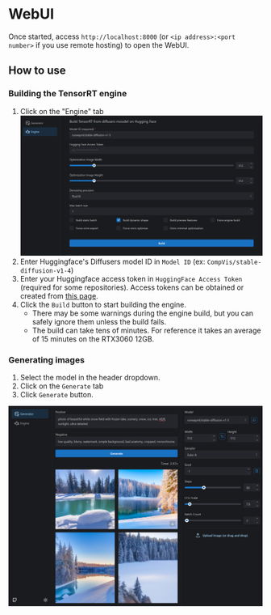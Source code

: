 # WebUI

Once started, access `http://localhost:8000` (or `<ip address>:<port number>` if you use remote hosting) to open the WebUI.

## How to use

### Building the TensorRT engine

1. Click on the "Engine" tab
   ![](../images/readme-usage-screenshot-01.png)
2. Enter Huggingface's Diffusers model ID in `Model ID` (ex: `CompVis/stable-diffusion-v1-4`)
3. Enter your Huggingface access token in `HuggingFace Access Token` (required for some repositories).
   Access tokens can be obtained or created from [this page](https://huggingface.co/settings/tokens).
4. Click the `Build` button to start building the engine.
   - There may be some warnings during the engine build, but you can safely ignore them unless the build fails.
   - The build can take tens of minutes. For reference it takes an average of 15 minutes on the RTX3060 12GB.

### Generating images

1. Select the model in the header dropdown.
2. Click on the `Generate` tab
3. Click `Generate` button.

![](../images/readme-usage-screenshot-02.png)
